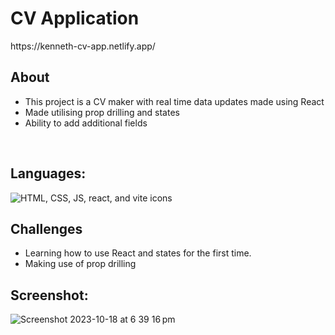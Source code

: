 <h1> CV Application </h1>
https://kenneth-cv-app.netlify.app/
<h2>About</h2>
<ul>
    <li>This project is a CV maker with real time data updates made using React</li>
    <li>Made utilising prop drilling and states</li>
    <li>Ability to add additional fields</li>
</ul>
<br>
<h2>Languages:</h2>
<img src="https://skillicons.dev/icons?i=html,css,js,react,vite" alt="HTML, CSS, JS, react, and vite icons">

<br>
<h2>Challenges</h2>
<ul>
    <li>Learning how to use React and states for the first time.</li>
    <li>Making use of prop drilling</li>
</ul>

<h2>Screenshot:</h2>

![Screenshot 2023-10-18 at 6 39 16 pm](https://github.com/Kenref/cv-application/assets/107287396/8bce23f7-4256-46c9-8aec-df63bc2b1b8d)


